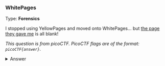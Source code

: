 ### WhitePages

Type: **Forensics**

I stopped using YellowPages and moved onto WhitePages... but [the page they gave me](https://jupiter.challenges.picoctf.org/static/74274b96fe966126a1953c80762af80d/whitepages.txt) is all blank!

*This question is from picoCTF. PicoCTF flags are of the format: `picoCTF{answer}`.*

<details><summary>Answer</summary>
<code>picoCTF{not_all_spaces_are_created_equal_c167040c738e8bcae2109ef4be5960b1}</code>
</details>